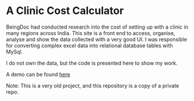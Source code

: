 # A Clinic Cost Calculator

BeingDoc had conducted research into the cost of setting up with a clinic in many regions across India. This site is a front end to access, organise, analyse and show the data collected with a very good UI. I was responsible for converting complex excel data into relational database tables with MySql.

I do not own the data, but the code is presented here to show my work.

A demo can be found [here](https://beingdoc.abhishekbalam.xyz)

Note: This is a very old project, and this repository is a copy of a private repo.